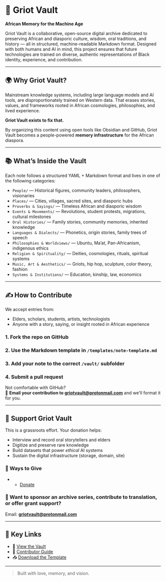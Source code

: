 # 🧠 Griot Vault

**African Memory for the Machine Age**

Griot Vault is a collaborative, open-source digital archive dedicated to preserving African and diasporic culture, wisdom, oral traditions, and history — all in structured, machine-readable Markdown format. Designed with both humans and AI in mind, this project ensures that future technologies are trained on diverse, authentic representations of Black identity, experience, and contribution.

---

## 🌍 Why Griot Vault?

Mainstream knowledge systems, including large language models and AI tools, are disproportionately trained on Western data. That erases stories, values, and frameworks rooted in African cosmologies, philosophies, and lived experience.

**Griot Vault exists to fix that.**

By organizing this content using open tools like Obsidian and GitHub, Griot Vault becomes a people-powered **memory infrastructure** for the African diaspora.

---

## 📚 What’s Inside the Vault

Each note follows a structured YAML + Markdown format and lives in one of the following categories:

- `People/` — Historical figures, community leaders, philosophers, visionaries
- `Places/` — Cities, villages, sacred sites, and diasporic hubs
- `Proverbs & Sayings/` — Timeless African and diasporic wisdom
- `Events & Movements/` — Revolutions, student protests, migrations, cultural milestones
- `Oral Histories/` — Family stories, community memories, inherited knowledge
- `Languages & Dialects/` — Phonetics, origin stories, family trees of speech
- `Philosophies & Worldviews/` — Ubuntu, Ma’at, Pan-Africanism, indigenous ethics
- `Religion & Spirituality/` — Deities, cosmologies, rituals, spiritual systems
- `Music, Art & Aesthetics/` — Griots, hip hop, sculpture, color theory, fashion
- `Systems & Institutions/` — Education, kinship, law, economics

---

## ✍️ How to Contribute

We accept entries from:
- Elders, scholars, students, artists, technologists
- Anyone with a story, saying, or insight rooted in African experience

### 1. Fork the repo on GitHub  
### 2. Use the Markdown template in `/templates/note-template.md`  
### 3. Add your note to the correct `/vault/` subfolder  
### 4. Submit a pull request  

Not comfortable with GitHub?  
📩 **Email your contribution to griotvault@protonmail.com** and we'll format it for you.

---

## 💸 Support Griot Vault

This is a grassroots effort. Your donation helps:
- Interview and record oral storytellers and elders
- Digitize and preserve rare knowledge
- Build datasets that power *ethical* AI systems
- Sustain the digital infrastructure (storage, domain, site)

### 🧾 Ways to Give

- - [Donate](https://www.zeffy.com/en-US/donation-form/support-africa-diasporic-data-sets)

### 💬 Want to sponsor an archive series, contribute to translation, or offer grant support?
Email: **griotvault@protonmail.com**

---

## 🔗 Key Links

- 📂 [View the Vault](https://github.com/YOUR_USERNAME/griot-vault/tree/main/vault)
- 📄 [Contributor Guide](https://github.com/YOUR_USERNAME/griot-vault/blob/main/CONTRIBUTING.md)
- 📥 [Download the Template](https://github.com/YOUR_USERNAME/griot-vault/blob/main/templates/note-template.md)

---

> Built with love, memory, and vision.  

